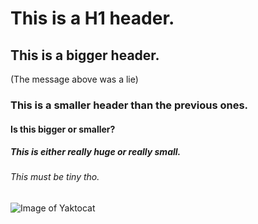 # This is a H1 header.
## This is a bigger header.
(The message above was a lie)
### This is a smaller header than the previous ones.
#### Is this bigger or smaller?
##### This is either really huge or really small.
###### This must be tiny tho. 

![Image of Yaktocat](https://octodex.github.com/images/yaktocat.png)
